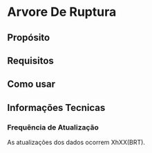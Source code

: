 # **Arvore De Ruptura**

## **Propósito**

## **Requisitos**

## **Como usar**

## **Informações Tecnicas**

### **Frequência de Atualização**
As atualizações dos dados ocorrem XhXX(BRT).
